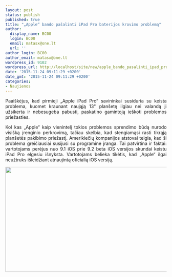 ```yaml
---
layout: post
status: publish
published: true
title: "„Apple“ bando pašalinti iPad Pro baterijos krovimo problemą"
author:
  display_name: BC00
  login: BC00
  email: matasx@one.lt
  url: ''
author_login: BC00
author_email: matasx@one.lt
wordpress_id: 9102
wordpress_url: http://localhost/site/new/apple_bando_pasalinti_ipad_pro_baterijos_krovimo_problema/
date: '2015-11-24 09:11:29 +0200'
date_gmt: '2015-11-24 09:11:29 +0200'
categories:
- Naujienos
---
```

<p style="text-align: justify;">
	Paai&scaron;kėjus, kad pirmieji &bdquo;Apple iPad Pro&ldquo; savininkai susiduria su keista problema, kuomet kraunant naująją 13&quot; plan&scaron;etę ilgiau nei valandą ji užsikerta ir nebesugeba pabusti, paskatino gamintoją ie&scaron;koti problemos priežasties.</p>
<p style="text-align: justify;">
	Kol kas &bdquo;Apple&ldquo; kaip vienintelį tokios problemos sprendimo būdą nurodo visi&scaron;ką įrenginio perkrovimą, tačiau skelbia, kad stengiamąsi rasti tikrąją plan&scaron;etės pakibimo priežastį. Amerikiečių kompanijos atstovai teigia, kad &scaron;i problema greičiausiai susijusi su programine įranga. Tai patvirtina ir faktai: vartotojams perėjus nuo 9.1 iOS prie 9.2 beta iOS versijos skundai keistu iPad Pro elgesiu i&scaron;nyksta. Vartotojams belieka tikėtis, kad &bdquo;Apple&ldquo; ilgai neužtruks i&scaron;leidžiant atnaujintą oficialią iOS versiją.</p>
<p>
	<img alt="" src="http://technews.lt/userfiles/ipadprophoto.jpg" style="width: 520px; height: 328px;" /></p>
